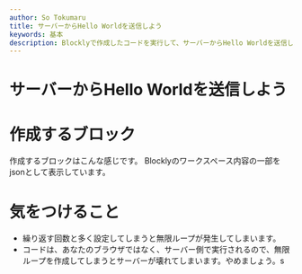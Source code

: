 ```yaml
---
author: So Tokumaru
title: サーバーからHello Worldを送信しよう
keywords: 基本
description: Blocklyで作成したコードを実行して、サーバーからHello Worldを送信してみましょう。
---
```

# サーバーからHello Worldを送信しよう

# 作成するブロック
作成するブロックはこんな感じです。
Blocklyのワークスペース内容の一部をjsonとして表示しています。

# 気をつけること

 - 繰り返す回数と多く設定してしまうと無限ループが発生してしまいます。
  - コードは、あなたのブラウザではなく、サーバー側で実行されるので、無限ループを作成してしまうとサーバーが壊れてしまいます。やめましょう。s